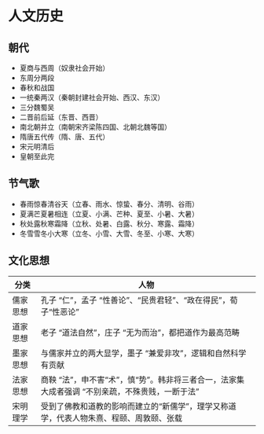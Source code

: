 # 人文历史

## 朝代

* 夏商与西周（奴隶社会开始）
* 东周分两段
* 春秋和战国
* 一统秦两汉（秦朝封建社会开始、西汉、东汉）
* 三分魏蜀吴
* 二晋前后延（东晋、西晋）
* 南北朝并立（南朝宋齐梁陈四国、北朝北魏等国）
* 隋唐五代传（隋、唐、五代）
* 宋元明清后
* 皇朝至此完

## 节气歌

* 春雨惊春清谷天（立春、雨水、惊蛰、春分、清明、谷雨）
* 夏满芒夏暑相连（立夏、小满、芒种、夏至、小暑、大暑）
* 秋处露秋寒霜降（立秋、处暑、白露、秋分、寒露、霜降）
* 冬雪雪冬小大寒（立冬、小雪、大雪、冬至、小寒、大寒）

## 文化思想

| 分类 | 人物 |
| --- | --- |
| 儒家思想 | 孔子 “仁”，孟子 “性善论”、“民贵君轻”、“政在得民”，荀子“性恶论” |
| 道家思想 | 老子 “道法自然”，庄子 “无为而治”，都把道作为最高范畴 |
| 墨家思想 | 与儒家并立的两大显学，墨子 “兼爱非攻”，逻辑和自然科学有贡献 |
| 法家思想 | 商鞅 “法”，申不害“术”，慎“势”。韩非将三者合一，法家集大成者强调 “不别亲疏，不殊贵贱，一断于法” |
| 宋明理学 | 受到了佛教和道教的影响而建立的“新儒学”，理学又称道学，代表人物朱熹、程颐、周敦颐、张载 |